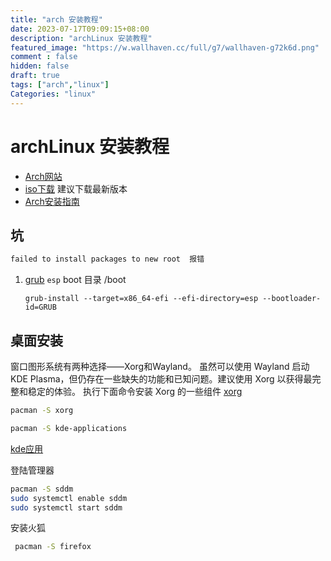 ```yaml
---
title: "arch 安装教程"
date: 2023-07-17T09:09:15+08:00
description: "archLinux 安装教程"
featured_image: "https://w.wallhaven.cc/full/g7/wallhaven-g72k6d.png"
comment : false
hidden: false
draft: true
tags: ["arch","linux"]
Categories: "linux"
---
```


# archLinux 安装教程
- [Arch网站](https://www.archlinuxcn.org/)
- [iso下载](https://mirrors.163.com/archlinux/iso/) 建议下载最新版本
- [Arch安装指南](https://wiki.archlinuxcn.org/wiki/%E5%AE%89%E8%A3%85%E6%8C%87%E5%8D%97)


## 坑
~~~sh
failed to install packages to new root  报错
~~~

1. [grub](https://wiki.archlinuxcn.org/wiki/GRUB)
   `esp` boot 目录 /boot
   ~~~shell
   grub-install --target=x86_64-efi --efi-directory=esp --bootloader-id=GRUB
   ~~~

## 桌面安装
窗口图形系统有两种选择——Xorg和Wayland。
虽然可以使用 Wayland 启动 KDE Plasma，但仍存在一些缺失的功能和已知问题。建议使用 Xorg 以获得最完整和稳定的体验。
执行下面命令安装 Xorg 的一些组件
[xorg](https://wiki.archlinuxcn.org/wiki/Xorg)

~~~bash
pacman -S xorg 

~~~


~~~bash
pacman -S kde-applications
~~~
[kde应用](https://apps.kde.org/zh-cn/)

登陆管理器

~~~bash
pacman -S sddm
sudo systemctl enable sddm 
sudo systemctl start sddm 
~~~

安装火狐
~~~bash
 pacman -S firefox 
~~~